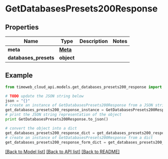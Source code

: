 # GetDatabasesPresets200Response


## Properties
Name | Type | Description | Notes
------------ | ------------- | ------------- | -------------
**meta** | [**Meta**](Meta.md) |  | 
**databases_presets** | **object** |  | 

## Example

```python
from timeweb_cloud_api.models.get_databases_presets200_response import GetDatabasesPresets200Response

# TODO update the JSON string below
json = "{}"
# create an instance of GetDatabasesPresets200Response from a JSON string
get_databases_presets200_response_instance = GetDatabasesPresets200Response.from_json(json)
# print the JSON string representation of the object
print GetDatabasesPresets200Response.to_json()

# convert the object into a dict
get_databases_presets200_response_dict = get_databases_presets200_response_instance.to_dict()
# create an instance of GetDatabasesPresets200Response from a dict
get_databases_presets200_response_form_dict = get_databases_presets200_response.from_dict(get_databases_presets200_response_dict)
```
[[Back to Model list]](../README.md#documentation-for-models) [[Back to API list]](../README.md#documentation-for-api-endpoints) [[Back to README]](../README.md)


